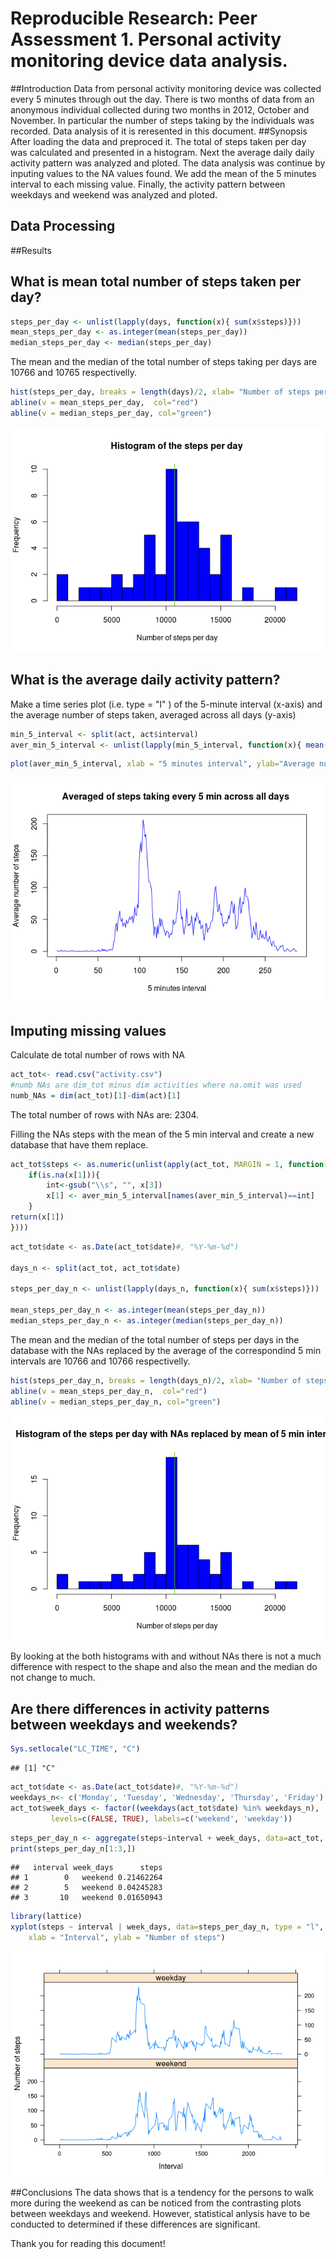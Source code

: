 # Reproducible Research: Peer Assessment 1. Personal activity monitoring device data analysis.
##Introduction
Data from personal activity monitoring device was collected every 5 minutes through out the day. There is two months of data from an anonymous individual collected during two months in 2012,  October and November. In particular the number of steps taking by the individuals was recorded. Data analysis of it is reresented in this document.
##Synopsis
After loading the data and preproced it. The total of steps taken per day was calculated and presented in a histogram. Next the average daily daily activity pattern was analyzed and ploted. The data analysis was continue by inputing values to the NA values found. We add the mean of the 5 minutes interval to each missing value. Finally, the activity pattern between weekdays and weekend was analyzed and ploted.

## Data Processing


##Results
## What is mean total number of steps taken per day?

```r
steps_per_day <- unlist(lapply(days, function(x){ sum(x$steps)}))
mean_steps_per_day <- as.integer(mean(steps_per_day))
median_steps_per_day <- median(steps_per_day)
```

The mean and the median of the total number of steps taking per days are 10766 and 10765 respectivelly.


```r
hist(steps_per_day, breaks = length(days)/2, xlab= "Number of steps per day", col = "blue", main = "Histogram of the steps per day")
abline(v = mean_steps_per_day,  col="red")
abline(v = median_steps_per_day, col="green")
```

![](PA1_template_files/figure-html/unnamed-chunk-2-1.png) 


## What is the average daily activity pattern?
Make a time series plot (i.e. type = "l" ) of the 5-minute interval (x-axis) and the average number of steps taken, averaged across all days (y-axis)

```r
min_5_interval <- split(act, act$interval)
aver_min_5_interval <- unlist(lapply(min_5_interval, function(x){ mean(x$steps)}))
```


```r
plot(aver_min_5_interval, xlab = "5 minutes interval", ylab="Average number of steps", type= "l",  col = "blue", main = "Averaged of steps taking every 5 min across all days ")
```

![](PA1_template_files/figure-html/unnamed-chunk-4-1.png) 

## Imputing missing values
Calculate de total number of rows with NA


```r
act_tot<- read.csv("activity.csv")
#numb NAs are dim_tot minus dim activities where na.omit was used
numb_NAs = dim(act_tot)[1]-dim(act)[1]
```

The total number of rows with NAs are: 2304.

Filling the NAs steps with the mean of the 5 min interval and create a new database that have them replace.


```r
act_tot$steps <- as.numeric(unlist(apply(act_tot, MARGIN = 1, function(x){
    if(is.na(x[1])){
        int<-gsub("\\s", "", x[3])
        x[1] <- aver_min_5_interval[names(aver_min_5_interval)==int]
    }
return(x[1])
})))
```


```r
act_tot$date <- as.Date(act_tot$date)#, "%Y-%m-%d")

days_n <- split(act_tot, act_tot$date)

steps_per_day_n <- unlist(lapply(days_n, function(x){ sum(x$steps)}))

mean_steps_per_day_n <- as.integer(mean(steps_per_day_n))
median_steps_per_day_n <- as.integer(median(steps_per_day_n))
```

The mean and the median of the total number of steps per days in the database with the NAs replaced by the average of the correspondind 5 min intervals are 10766 and 10766 respectivelly.


```r
hist(steps_per_day_n, breaks = length(days_n)/2, xlab= "Number of steps per day", col = "blue", main = "Histogram of the steps per day with NAs replaced by mean of 5 min interval")
abline(v = mean_steps_per_day_n,  col="red")
abline(v = median_steps_per_day_n, col="green")
```

![](PA1_template_files/figure-html/unnamed-chunk-6-1.png) 

By looking at the both histograms with and without NAs there is not a much difference with respect to the shape and also the mean and the median do not change to much.

## Are there differences in activity patterns between weekdays and weekends?


```r
Sys.setlocale("LC_TIME", "C")
```

```
## [1] "C"
```

```r
act_tot$date <- as.Date(act_tot$date)#, "%Y-%m-%d")
weekdays_n<- c('Monday', 'Tuesday', 'Wednesday', 'Thursday', 'Friday')
act_tot$week_days <- factor((weekdays(act_tot$date) %in% weekdays_n), 
         levels=c(FALSE, TRUE), labels=c('weekend', 'weekday'))
```


```r
steps_per_day_n <- aggregate(steps~interval + week_days, data=act_tot, mean)
print(steps_per_day_n[1:3,])
```

```
##   interval week_days      steps
## 1        0   weekend 0.21462264
## 2        5   weekend 0.04245283
## 3       10   weekend 0.01650943
```


```r
library(lattice)
xyplot(steps ~ interval | week_days, data=steps_per_day_n, type = "l", layout = c(1, 2), 
    xlab = "Interval", ylab = "Number of steps")
```

![](PA1_template_files/figure-html/unnamed-chunk-8-1.png) 

##Conclusions
The data shows that is a tendency for the persons to walk more during the weekend as can be noticed from the contrasting plots between weekdays and weekend. However, statistical anlysis have to be conducted to determined if these differences are significant.

Thank you for reading this document!
